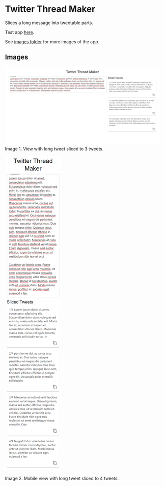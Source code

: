 # Twitter Thread Maker

Slices a long message into tweetable parts.

Test app [here](https://niemiville.github.io/twitter-thread-maker/).

See [images folder](docs/CONTRIBUTING.md) for more images of the app. 

## Images

![App view with long tweet sliced to 3 tweets](/images/view-with-3-sliced-tweets.png)
Image 1. View with long tweet sliced to 3 tweets.

![Mobile view with long tweet sliced to 4 tweets](/images/mobile-view-4-sliced-tweets.png)

Image 2. Mobile view with long tweet sliced to 4 tweets.